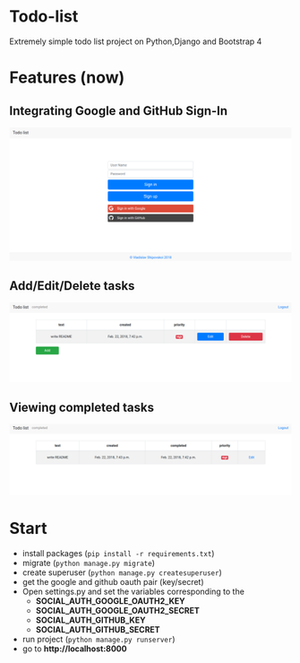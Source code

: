 # Todo-list
Extremely simple todo list project on Python,Django and Bootstrap 4

# Features (now)
## Integrating Google and GitHub Sign-In
![1](https://github.com/VladislavShipovskoi/django-todo-list/blob/master/screenshots/login.png)

## Add/Edit/Delete tasks
![2](https://github.com/VladislavShipovskoi/django-todo-list/blob/master/screenshots/main.png)
## Viewing completed tasks
![3](https://github.com/VladislavShipovskoi/django-todo-list/blob/master/screenshots/completed.png)

# Start
* install packages (```pip install -r requirements.txt```)
* migrate (```python manage.py migrate```)
* create superuser (```python manage.py createsuperuser```)
* get the google and github oauth pair (key/secret)
* Open settings.py and set the variables corresponding to the
  * **SOCIAL_AUTH_GOOGLE_OAUTH2_KEY**
  * **SOCIAL_AUTH_GOOGLE_OAUTH2_SECRET**
  * **SOCIAL_AUTH_GITHUB_KEY**
  * **SOCIAL_AUTH_GITHUB_SECRET**
* run project (```python manage.py runserver```)
* go to **http://localhost:8000**
